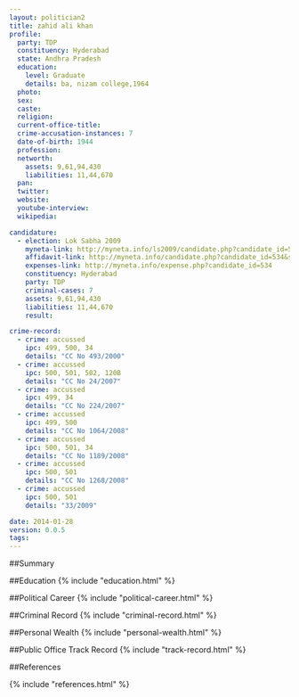 ```yaml
---
layout: politician2
title: zahid ali khan
profile: 
  party: TDP
  constituency: Hyderabad
  state: Andhra Pradesh
  education: 
    level: Graduate
    details: ba, nizam college,1964
  photo: 
  sex: 
  caste: 
  religion: 
  current-office-title: 
  crime-accusation-instances: 7
  date-of-birth: 1944
  profession: 
  networth: 
    assets: 9,61,94,430
    liabilities: 11,44,670
  pan: 
  twitter: 
  website: 
  youtube-interview: 
  wikipedia: 

candidature: 
  - election: Lok Sabha 2009
    myneta-link: http://myneta.info/ls2009/candidate.php?candidate_id=534
    affidavit-link: http://myneta.info/candidate.php?candidate_id=534&scan=original
    expenses-link: http://myneta.info/expense.php?candidate_id=534
    constituency: Hyderabad 
    party: TDP
    criminal-cases: 7
    assets: 9,61,94,430
    liabilities: 11,44,670
    result:  

crime-record: 
  - crime: accussed
    ipc: 499, 500, 34
    details: "CC No 493/2000" 
  - crime: accussed
    ipc: 500, 501, 502, 120B
    details: "CC No 24/2007" 
  - crime: accussed
    ipc: 499, 34
    details: "CC No 224/2007" 
  - crime: accussed
    ipc: 499, 500
    details: "CC No 1064/2008" 
  - crime: accussed
    ipc: 500, 501, 34
    details: "CC No 1189/2008" 
  - crime: accussed
    ipc: 500, 501
    details: "CC No 1268/2008" 
  - crime: accussed
    ipc: 500, 501
    details: "33/2009" 

date: 2014-01-28
version: 0.0.5
tags: 
---
```

##Summary


##Education
{% include "education.html" %}


##Political Career
{% include "political-career.html" %}


##Criminal Record
{% include "criminal-record.html" %}


##Personal Wealth
{% include "personal-wealth.html" %}


##Public Office Track Record
{% include "track-record.html" %}


##References


{% include "references.html" %}